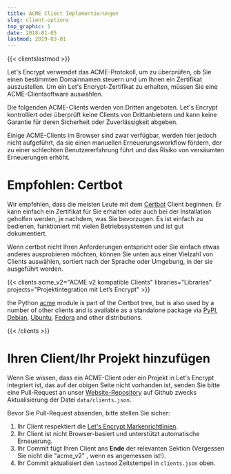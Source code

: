 ```yaml
---
title: ACME Client Implementierungen
slug: client-options
top_graphic: 1
date: 2018-01-05
lastmod: 2019-03-01
---
```


{{< clientslastmod >}}

Let's Encrypt verwendet das ACME-Protokoll, um zu überprüfen, ob Sie einen bestimmten Domainnamen steuern und um Ihnen ein Zertifikat auszustellen. Um ein Let's Encrypt-Zertifikat zu erhalten, müssen Sie eine ACME-Clientsoftware auswählen.

Die folgenden ACME-Clients werden von Dritten angeboten. Let's Encrypt kontrolliert oder überprüft keine Clients von Drittanbietern und kann keine Garantie für deren Sicherheit oder Zuverlässigkeit abgeben.

Einige ACME-Clients im Browser sind zwar verfügbar, werden hier jedoch nicht aufgeführt, da sie einen manuellen Erneuerungsworkflow fördern, der zu einer schlechten Benutzererfahrung führt und das Risiko von versäumten Erneuerungen erhöht.

# Empfohlen: Certbot

Wir empfehlen, dass die meisten Leute mit dem [Certbot](https://certbot.eff.org/) Client beginnen. Er kann einfach ein Zertifikat für Sie erhalten oder auch bei der Installation geholfen werden, je nachdem, was Sie bevorzugen. Es ist einfach zu bedienen, funktioniert mit vielen Betriebssystemen und ist gut dokumentiert.

Wenn certbot nicht Ihren Anforderungen entspricht oder Sie einfach etwas anderes ausprobieren möchten, können Sie unten aus einer Vielzahl von Clients auswählen, sortiert nach der Sprache oder Umgebung, in der sie ausgeführt werden.

{{< clients acme_v2="ACME v2 kompatible Clients" libraries="Libraries" projects="Projektintegration mit Let’s Encrypt" >}}

the Python [acme](https://github.com/certbot/certbot/tree/master/acme) module is part of the Certbot tree, but is also used by a number of other clients and is available as a standalone package via [PyPI](https://pypi.python.org/pypi/acme), [Debian](https://packages.debian.org/search?keywords=python-acme), [Ubuntu](https://launchpad.net/ubuntu/+source/python-acme), [Fedora](https://bodhi.fedoraproject.org/updates/?packages=python-acme) and other distributions.

{{< /clients >}}

# Ihren Client/Ihr Projekt hinzufügen

Wenn Sie wissen, dass ein ACME-Client oder ein Projekt in Let's Encrypt integriert ist, das auf der obigen Seite nicht vorhanden ist, senden Sie bitte eine Pull-Request an unser [Website-Repository](https://github.com/letsencrypt/website/) auf Github zwecks Aktualisierung der Datei `data/clients.json`.

Bevor Sie Pull-Request absenden, bitte stellen Sie sicher:

1. Ihr Client respektiert die [Let's Encrypt Markenrichtlinien](https://letsencrypt.org/trademarks/).
2. Ihr Client ist nicht Browser-basiert und unterstützt automatische Erneuerung.
3. Ihr Commit fügt Ihren Client ans **Ende** der relevanten Sektion (Vergessen Sie nicht die "acme_v2" , wenn es angemessen ist!).
4. Ihr Commit aktualisiert den `lastmod` Zeitstempel in `clients.json` oben.
